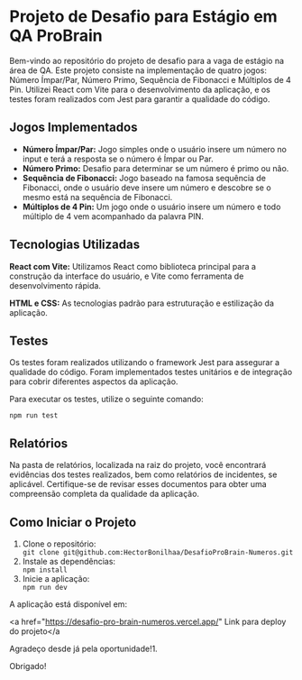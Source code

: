 <body>

   <h1>Projeto de Desafio para Estágio em QA <strong>ProBrain</strong></h1>
    <p>Bem-vindo ao repositório do projeto de desafio para a vaga de estágio na área de QA. Este projeto consiste na implementação de quatro jogos: Número Ímpar/Par, Número Primo, Sequência de Fibonacci e Múltiplos de 4 Pin. Utilizei React com Vite para o desenvolvimento da aplicação, e os testes foram realizados com Jest para garantir a qualidade do código.</p>

   <h2>Jogos Implementados</h2>
   <ul>
        <li><strong>Número Ímpar/Par:</strong> Jogo simples onde o usuário insere um número no input e terá a resposta se o número é Ímpar ou Par.</li>
        <li><strong>Número Primo:</strong> Desafio para determinar se um número é primo ou não.</li>
        <li><strong>Sequência de Fibonacci:</strong> Jogo baseado na famosa sequência de Fibonacci, onde o usuário deve insere um número e descobre se o mesmo está na sequência de Fibonacci.</li>
        <li><strong>Múltiplos de 4 Pin:</strong> Um jogo onde o usuário insere um número e todo múltiplo de 4 vem acompanhado da palavra PIN.</li>
    </ul>

   <h2>Tecnologias Utilizadas</h2>
   <p><strong>React com Vite:</strong> Utilizamos React como biblioteca principal para a construção da interface do usuário, e Vite como ferramenta de desenvolvimento rápida.</p>
    <p><strong>HTML e CSS:</strong> As tecnologias padrão para estruturação e estilização da aplicação.</p>

   <h2>Testes</h2>
    <p>Os testes foram realizados utilizando o framework Jest para assegurar a qualidade do código. Foram implementados testes unitários e de integração para cobrir diferentes aspectos da aplicação.</p>
    <p>Para executar os testes, utilize o seguinte comando:</p>
    <code>npm run test</code>

   <h2>Relatórios</h2>
    <p>Na pasta de relatórios, localizada na raiz do projeto, você encontrará evidências dos testes realizados, bem como relatórios de incidentes, se aplicável. Certifique-se de revisar esses documentos para obter uma compreensão completa da qualidade da aplicação.</p>

   <h2>Como Iniciar o Projeto</h2>
    <ol>
        <li>Clone o repositório:</li>
        <code>git clone git@github.com:HectorBonilhaa/DesafioProBrain-Numeros.git</code>
        <li>Instale as dependências:</li>
        <code>npm install</code>
        <li>Inicie a aplicação:</li>
        <code>npm run dev</code>
    </ol>
    <p>A aplicação está disponível em:</p>

<a href="https://desafio-pro-brain-numeros.vercel.app/" Link para deploy do projeto</a




   <p>Agradeço desde já pela oportunidade!1.</p>

   <p>Obrigado!</p>

</body>

